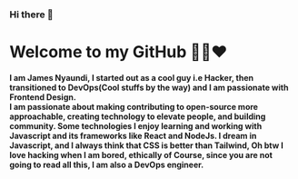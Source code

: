 ### Hi there 👋
<h1> Welcome to my GitHub 👨‍💻❤️ </h1>
<h4>
I am James Nyaundi, I started out as a cool guy i.e Hacker, then transitioned to DevOps(Cool stuffs by the way) and I am passionate with Frontend Design. <br>  I am passionate about making contributing to open-source more approachable, creating technology to elevate people, and building community. Some technologies I enjoy learning and working with Javascript and its frameworks like React and NodeJs. I dream in Javascript, and I always think that CSS is better than Tailwind, Oh btw I love hacking when I am bored, ethically of Course, since you are not going to read all this, I am also a DevOps engineer.
</h4>


  
